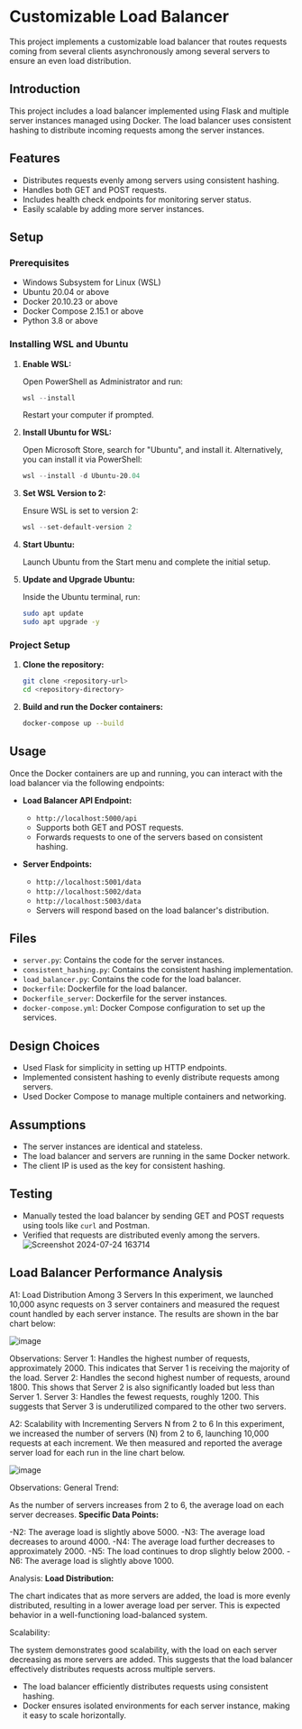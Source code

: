 # Customizable Load Balancer

This project implements a customizable load balancer that routes requests coming from several clients asynchronously among several servers to ensure an even load distribution.


## Introduction

This project includes a load balancer implemented using Flask and multiple server instances managed using Docker. The load balancer uses consistent hashing to distribute incoming requests among the server instances.

## Features

- Distributes requests evenly among servers using consistent hashing.
- Handles both GET and POST requests.
- Includes health check endpoints for monitoring server status.
- Easily scalable by adding more server instances.

## Setup

### Prerequisites

- Windows Subsystem for Linux (WSL)
- Ubuntu 20.04 or above
- Docker 20.10.23 or above
- Docker Compose 2.15.1 or above
- Python 3.8 or above

### Installing WSL and Ubuntu

1. **Enable WSL:**

    Open PowerShell as Administrator and run:

    ```powershell
    wsl --install
    ```

    Restart your computer if prompted.

2. **Install Ubuntu for WSL:**

    Open Microsoft Store, search for "Ubuntu", and install it. Alternatively, you can install it via PowerShell:

    ```powershell
    wsl --install -d Ubuntu-20.04
    ```

3. **Set WSL Version to 2:**

    Ensure WSL is set to version 2:

    ```powershell
    wsl --set-default-version 2
    ```

4. **Start Ubuntu:**

    Launch Ubuntu from the Start menu and complete the initial setup.

5. **Update and Upgrade Ubuntu:**

    Inside the Ubuntu terminal, run:

    ```bash
    sudo apt update
    sudo apt upgrade -y
    ```

### Project Setup

1. **Clone the repository:**

    ```bash
    git clone <repository-url>
    cd <repository-directory>
    ```

2. **Build and run the Docker containers:**

    ```bash
    docker-compose up --build
    ```

## Usage

Once the Docker containers are up and running, you can interact with the load balancer via the following endpoints:

- **Load Balancer API Endpoint:**
  - `http://localhost:5000/api`
  - Supports both GET and POST requests.
  - Forwards requests to one of the servers based on consistent hashing.

- **Server Endpoints:**
  - `http://localhost:5001/data`
  - `http://localhost:5002/data`
  - `http://localhost:5003/data`
  - Servers will respond based on the load balancer's distribution.

## Files

- `server.py`: Contains the code for the server instances.
- `consistent_hashing.py`: Contains the consistent hashing implementation.
- `load_balancer.py`: Contains the code for the load balancer.
- `Dockerfile`: Dockerfile for the load balancer.
- `Dockerfile_server`: Dockerfile for the server instances.
- `docker-compose.yml`: Docker Compose configuration to set up the services.

## Design Choices

- Used Flask for simplicity in setting up HTTP endpoints.
- Implemented consistent hashing to evenly distribute requests among servers.
- Used Docker Compose to manage multiple containers and networking.

## Assumptions

- The server instances are identical and stateless.
- The load balancer and servers are running in the same Docker network.
- The client IP is used as the key for consistent hashing.

## Testing

- Manually tested the load balancer by sending GET and POST requests using tools like `curl` and Postman.
- Verified that requests are distributed evenly among the servers.
  ![Screenshot 2024-07-24 163714](https://github.com/user-attachments/assets/fd2987a1-8072-4a9f-9088-7b78fced9abc)


## Load Balancer Performance Analysis
A1: Load Distribution Among 3 Servers
In this experiment, we launched 10,000 async requests on 3 server containers and measured the request count handled by each server instance. The results are shown in the bar chart below:

![image](https://github.com/user-attachments/assets/ac277aaf-75b0-4c82-9246-ce8cee839479)

Observations:
Server 1:
Handles the highest number of requests, approximately 2000.
This indicates that Server 1 is receiving the majority of the load.
Server 2:
Handles the second highest number of requests, around 1800.
This shows that Server 2 is also significantly loaded but less than Server 1.
Server 3:
Handles the fewest requests, roughly 1200.
This suggests that Server 3 is underutilized compared to the other two servers.

A2: Scalability with Incrementing Servers N from 2 to 6
In this experiment, we increased the number of servers (N) from 2 to 6, launching 10,000 requests at each increment. We then measured and reported the average server load for each run in the line chart below.

![image](https://github.com/user-attachments/assets/cc30d2bd-a0c8-4f97-aa3d-0ea844d1bdc2)

Observations:
General Trend:

As the number of servers increases from 2 to 6, the average load on each server decreases.
**Specific Data Points:**

-N2: The average load is slightly above 5000.
-N3: The average load decreases to around 4000.
-N4: The average load further decreases to approximately 2000.
-N5: The load continues to drop slightly below 2000.
-N6: The average load is slightly above 1000.

Analysis:
**Load Distribution:**

The chart indicates that as more servers are added, the load is more evenly distributed, resulting in a lower average load per server. This is expected behavior in a well-functioning load-balanced system.

Scalability:

The system demonstrates good scalability, with the load on each server decreasing as more servers are added. This suggests that the load balancer effectively distributes requests across multiple servers.


- The load balancer efficiently distributes requests using consistent hashing.
- Docker ensures isolated environments for each server instance, making it easy to scale horizontally.
